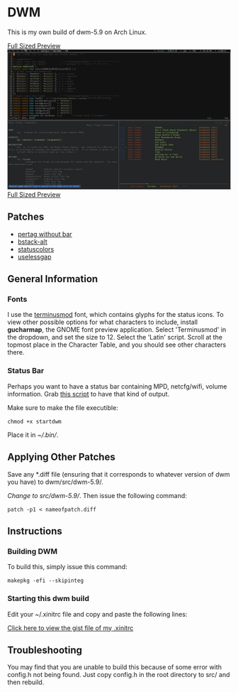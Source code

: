 DWM
===============

This is my own build of dwm-5.9 on Arch Linux. 

[Full Sized Preview](https://github.com/spo11/dwm/raw/master/screenshot.png)
![Preview](https://github.com/spo11/dwm/raw/master/screenshot.png)
[Full Sized Preview](https://github.com/spo11/dwm/raw/master/screenshot.png)

Patches
-------------

 * [pertag without bar](http://dwm.suckless.org/patches/dwm-5.8.2-pertag_without_bar.diff)
 * [bstack-alt](http://dwm.suckless.org/patches/dwm-5.9-bstack-alt.diff) 
 * [statuscolors](http://dwm.suckless.org/patches/dwm-5.9-statuscolors.diff)
 * [uselessgap](http://dwm.suckless.org/patches/dwm-5.9-uselessgap.diff)

General Information
---------------------
### Fonts
I use the [terminusmod](https://aur.archlinux.org/packages.php?ID=49117) font, which contains glyphs for the status icons. To view other possible options for what characters to include, install **gucharmap**, the GNOME font preview application. Select 'Terminusmod' in the dropdown, and set the size to 12. Select the 'Latin' script. Scroll at the topmost place in the Character Table, and you should see other characters there. 

### Status Bar
Perhaps you want to have a status bar containing MPD, netcfg/wifi, volume information. Grab [this script](https://github.com/spo11/configs/blob/master/scripts/startdwm) to have that kind of output. 

Make sure to make the file executible:
```
chmod +x startdwm
```

Place it in *~/.bin/*.

Applying Other Patches
------------------------

Save any *.diff file (ensuring that it corresponds to whatever version of dwm you have) to dwm/src/dwm-5.9/.

*Change to src/dwm-5.9/*. Then issue the following command:

```
patch -p1 < nameofpatch.diff
```

Instructions
-------------
### Building DWM
To build this, simply issue this command:

```
makepkg -efi --skipinteg
```

### Starting this dwm build
Edit your ~/.xinitrc file and copy and paste the following lines:
<script src="https://gist.github.com/1342580.js"> </script>
[Click here to view the gist file of my .xinitrc](https://gist.github.com/1342580)

Troubleshooting
----------------

You may find that you are unable to build this because of some error with config.h not being found. Just copy config.h in the root directory to src/ and then rebuild.  

